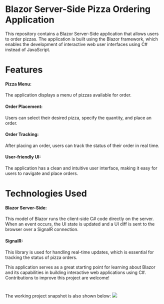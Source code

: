 # Blazor Server-Side Pizza Ordering Application
This repository contains a Blazor Server-Side application that allows users to order pizzas. The application is built using the Blazor framework, which enables the development of interactive web user interfaces using C# instead of JavaScript.

# Features
#### Pizza Menu: 
The application displays a menu of pizzas available for order.
#### Order Placement: 
Users can select their desired pizza, specify the quantity, and place an order.
#### Order Tracking: 
After placing an order, users can track the status of their order in real time.
#### User-friendly UI: 
The application has a clean and intuitive user interface, making it easy for users to navigate and place orders.

# Technologies Used
#### Blazor Server-Side: 
This model of Blazor runs the client-side C# code directly on the server. When an event occurs, the UI state is updated and a UI diff is sent to the browser over a SignalR connection.
#### SignalR: 
This library is used for handling real-time updates, which is essential for tracking the status of pizza orders.

This application serves as a great starting point for learning about Blazor and its capabilities in building interactive web applications using C#. Contributions to improve this project are welcome!

# 
The working project snapshot is also shown below:
![](https://github.com/jashnatfinthrive/BlazingPizza/blob/main/Blazzing%20Pizza%20Working%20site.gif)
